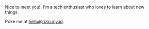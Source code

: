 Nice to meet you!. I'm a tech enthusiast who loves to learn about new things.

Poke me at hello@rizki.my.id.
